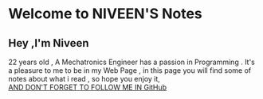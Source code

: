 # Welcome to NIVEEN'S Notes 
## Hey ,I'm Niveen 
22 years old , A Mechatronics Engineer has a passion in Programming .
It's a pleasure to me to be in my Web Page , in this page you will find some of notes about what i read , so hope you enjoy it,  
[AND DON'T FORGET TO FOLLOW ME IN GitHub](https://github.com/NiveenAlSmadi) 

